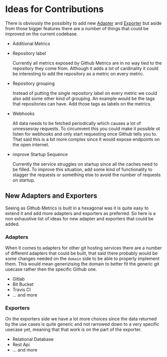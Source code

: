 # Ideas for Contributions

There is obviously the possiblity to add new [Adapter](#adapters) and [Exporter](#exporters)
but aside from those bigger features there are a number of things that could be
improved on the current codebase.

- Additional Metrics
- Repository label

    Currently all metrics exposed by Github Metrics are in no way tied to the
    repository they come from. Although it adds a lot of cardinality it could be
    interesting to add the repository as a metric on every metric.

- Repository grouping
    
    Instead of putting the single repository label on every metric we could
    also add some other kind of grouping. An example would be the tags that
    repositories can have. Add those tags as labels on the metrics.

- Webhooks
    
    All data needs to be fetched periodically which causes a lot of unnessesray
    requests. To circumvent this you could make it possible ot listen for webhooks
    and only start requesting once Github tells you to. That said this is a bit
    more complex since it would expose endpoints on the open internet.

- improve Startup Sequence

    Currently the service struggles on startup since all the caches need to be filled.
    To improve this situation, add some kind of functionality to stagger the requests
    or something else to avoid the number of requests on startup.



## New Adapters and Exporters

Seeing as Github Metrics is built in a hexagonal was it is quite easy to extend
it and add more adapters and exporters as preferred. So here is a non exhaustive
list of ideas for new adapter and exporters that could be added.

### Adapters

When it comes to adapters for other git hosting services there are a number of
different adapters that could be built, that said there probably would be some
changes needed on the `domain` side to be able to properly implement them. This
would mean generizising the domain to better fit the generic git usecase rather
then the specific Github one.

- Gitlab
- Bit Bucket
- Travis CI
- ... and more

### Exporters

On the exporters side we have a lot more choices since the data returned by
the use cases is quite generic and not rarrowed down to a very specific usecase
yet, meaning that that work is on the part of the exporter. 

- Relational Database
- Rest Api
- ... and more

